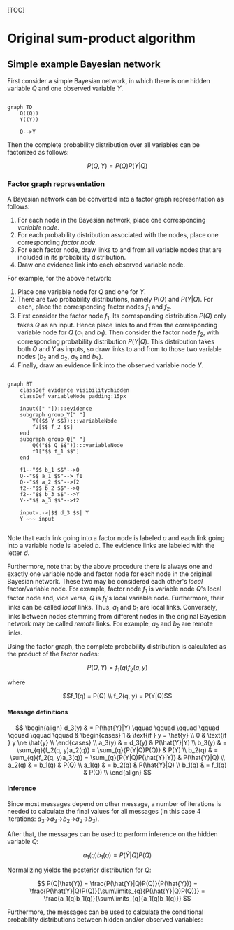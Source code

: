 [TOC]

# Original sum-product algorithm

## Simple example Bayesian network

First consider a simple Bayesian network, in which there is one hidden variable $Q$ and one observed variable $Y$.

```mermaid

graph TD
    Q((Q))
    Y((Y))

    Q-->Y
```

Then the complete probability distribution over all variables can be factorized as follows:

```math
P(Q, Y) = P(Q)P(Y|Q)
```

### Factor graph representation

A Bayesian network can be converted into a factor graph representation as follows:
1. For each node in the Bayesian network, place one corresponding *variable node*.
2. For each probability distribution associated with the nodes, place one corresponding *factor node*.
3. For each factor node, draw links to and from all variable nodes that are included in its probability distribution.
4. Draw one evidence link into each observed variable node.

For example, for the above network:
1. Place one variable node for $Q$ and one for $Y$.
2. There are two probability distributions, namely $P(Q)$ and $P(Y|Q)$. For each, place the corresponding factor nodes $f_1$ and $f_2$.
3. First consider the factor node $f_1$. Its corresponding distribution $P(Q)$ only takes $Q$ as an input. Hence place links to and from the corresponding variable node for $Q$ ($a_1$ and $b_1$). Then consider the factor node $f_2$, with corresponding probability distribution $P(Y|Q)$. This distribution takes both $Q$ and $Y$ as inputs, so draw links to and from to those two variable nodes ($b_2$ and $a_2$, $a_3$ and $b_3$).
4. Finally, draw an evidence link into the observed variable node $Y$.

```mermaid

graph BT
    classDef evidence visibility:hidden
    classDef variableNode padding:15px
    
    input([" "]):::evidence    
    subgraph group_Y[" "]
        Y(($$ Y $$)):::variableNode
        f2[$$ f_2 $$]
    end
    subgraph group_Q[" "]
        Q(("$$ Q $$")):::variableNode
        f1["$$ f_1 $$"]
    end

    f1--"$$ b_1 $$"-->Q
    Q--"$$ a_1 $$"--> f1
    Q--"$$ a_2 $$"-->f2
    f2--"$$ b_2 $$"-->Q
    f2--"$$ b_3 $$"-->Y
    Y--"$$ a_3 $$"-->f2
    
    input-.->|$$ d_3 $$| Y
    Y ~~~ input
    
```

Note that each link going into a factor node is labeled $a$ and each link going into a variable node is labeled $b$. The evidence links are labeled with the letter $d$.

Furthermore, note that by the above procedure there is always one and exactly one variable node and factor node for each node in the original Bayesian network. These two may be considered each other's *local* factor/variable node. For example, factor node $f_1$ is variable node $Q$'s local factor node and, vice versa, $Q$ is $f_1$'s local variable node. Furthermore, their links can be called *local* links. Thus, $a_1$ and $b_1$ are local links. Conversely, links between nodes stemming from different nodes in the original Bayesian network may be called *remote* links. For example, $a_2$ and $b_2$ are remote links.

Using the factor graph, the complete probability distribution is calculated as the product of the factor nodes:

```math
P(Q, Y) = f_1(q)f_2(q, y)
```

where

```math
f_1(q) = P(Q) \\
f_2(q, y) = P(Y|Q)
```

#### Message definitions

```math

\begin{align}

d_3(y) & = 
    P(\hat{Y}|Y)
    \qquad \qquad \qquad \qquad \qquad \qquad \qquad 
    & \begin{cases}
        1 & \text{if } y = \hat{y} \\
        0 & \text{if } y \ne \hat{y} \\
    \end{cases} \\
a_3(y) & = 
    d_3(y)
    & P(\hat{Y}|Y) \\
b_3(y) & =
    \sum_{q}{f_2(q, y)a_2(q)} 
    = \sum_{q}{P(Y|Q)P(Q)}
    & P(Y) \\
b_2(q) & =
    \sum_{q}{f_2(q, y)a_3(q)} 
    = \sum_{q}{P(Y|Q)P(\hat{Y}|Y)}
    & P(\hat{Y}|Q) \\
a_2(q) & = 
    b_1(q)
    & P(Q) \\
a_1(q) & = 
    b_2(q)
    & P(\hat{Y}|Q) \\
b_1(q) & = 
    f_1(q)
    & P(Q) \\
        

\end{align}

```

#### Inference

Since most messages depend on other message, a number of iterations is needed to calculate the final values for all messages (in this case 4 iterations: $d_3$→$a_3$→$b_2$→$a_2$→$b_3$).

After that, the messages can be used to perform inference on the hidden variable $Q$:

```math

a_1(q)b_1(q) = P(\hat{Y}|Q)P(Q)

```

Normalizing yields the posterior distribution for $Q$:

```math

P(Q|\hat{Y}) = \frac{P(\hat{Y}|Q)P(Q)}{P(\hat{Y})} 
     = \frac{P(\hat{Y}|Q)P(Q)}{\sum\limits_{q}{P(\hat{Y}|Q)P(Q)}} 
    =  \frac{a_1(q)b_1(q)}{\sum\limits_{q}{a_1(q)b_1(q)}}

```

Furthermore, the messages can be used to calculate the conditional probability distributions between hidden and/or observed variables:

```math



```